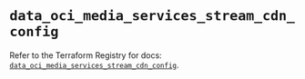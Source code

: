 # `data_oci_media_services_stream_cdn_config`

Refer to the Terraform Registry for docs: [`data_oci_media_services_stream_cdn_config`](https://registry.terraform.io/providers/hashicorp/oci/7.19.0/docs/data-sources/media_services_stream_cdn_config).
